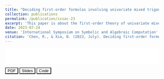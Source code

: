 ```yaml
---
title: "Deciding first-order formulas involving univariate mixed trigonometric-polynomials"
collection: publications
permalink: /publication/issac-23
excerpt: 'This paper is about the first-order theory of univariate mixed trigonometric-polynomials. We showed that this theory is surprisingly unconditionally decidable.'
date: 2023-07-24
venue: 'International Symposium on Symbolic and Algebraic Computation'
citation: 'Chen, R., & Xia, B. (2023, July). Deciding first-order formulas involving univariate mixed trigonometric-polynomials. In Proceedings of the 2023 International Symposium on Symbolic and Algebraic Computation (pp. 145-154).'
---
```


<embed src="../assets/issac23-slides.pdf" type="application/pdf" width="100%" height="50px" />

<a href="https://dl.acm.org/doi/abs/10.1145/3597066.3597104" target="_blank"><button style="background-color: white; color: black;">PDF</button></a>&nbsp;<a href="../assets/issac23-slides.pdf" target="_blank"><button style="background-color: white; color: black;">Slides</button></a>&nbsp;<a href="https://github.com/xiaxueqaq/MTP-decision" target="_blank"><button style="background-color: white; color: black;">Code</button></a> 
